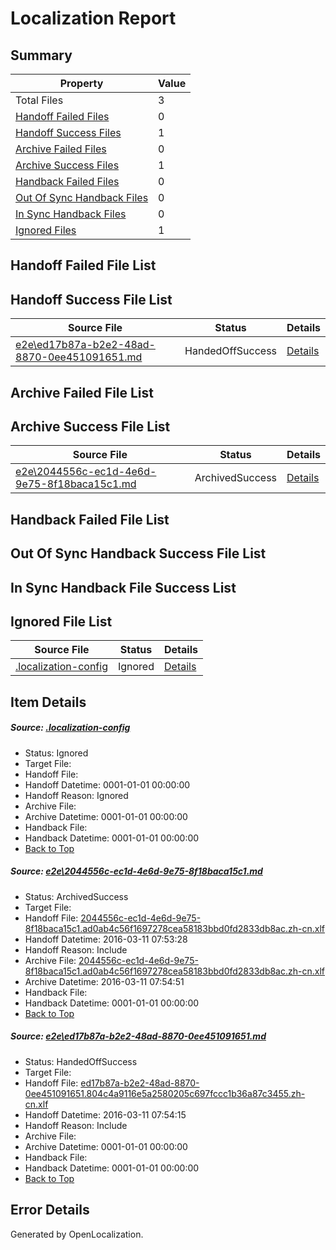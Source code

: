# <a name='report-top'></a> Localization Report

## Summary
 Property | Value 
 -------- | ----- 
 Total Files | 3
[ Handoff Failed Files ](#handoff-failed-list)| 0
[ Handoff Success Files ](#handoff-success-list)| 1
[ Archive Failed Files ](#archive-failed-list)| 0
[ Archive Success Files ](#archive-success-list)| 1
[ Handback Failed Files ](#handback-failed-list)| 0
[ Out Of Sync Handback Files ](#outofsync-handback-success-list)| 0
[ In Sync Handback Files ](#insync-handback-success-list)| 0
[ Ignored Files ](#ignored-list)| 1

## <a name='handoff-failed-list'></a> Handoff Failed File List

## <a name='handoff-success-list'></a> Handoff Success File List
 Source File | Status | Details 
 ----------- | ------ | ------- 
 [e2e\ed17b87a-b2e2-48ad-8870-0ee451091651.md](https://github.com/OpenLocalizationTest/oltest/blob/5cd540ed1e1e36ae2d903ac038360ffd0e9a29fc/e2e/ed17b87a-b2e2-48ad-8870-0ee451091651.md) | HandedOffSuccess | [Details](#a3b3efbf25255ec1d98eb37cde711ecdb56d83882)

## <a name='archive-failed-list'></a> Archive Failed File List

## <a name='archive-success-list'></a> Archive Success File List
 Source File | Status | Details 
 ----------- | ------ | ------- 
 [e2e\2044556c-ec1d-4e6d-9e75-8f18baca15c1.md](https://github.com/OpenLocalizationTest/oltest/blob/16af65fcc72719809593e9f65d7112c3d08e829d/e2e/2044556c-ec1d-4e6d-9e75-8f18baca15c1.md) | ArchivedSuccess | [Details](#e701a042aab363018516088c1f71f210400d634d1)

## <a name='handback-failed-list'></a> Handback Failed File List

## <a name='outofsync-handback-success-list'></a> Out Of Sync Handback Success File List

## <a name='insync-handback-success-list'></a> In Sync Handback File Success List

## <a name='ignored-list'></a> Ignored File List
 Source File | Status | Details 
 ----------- | ------ | ------- 
 [.localization-config](https://github.com/OpenLocalizationTest/oltest/blob/5cd540ed1e1e36ae2d903ac038360ffd0e9a29fc/.localization-config) | Ignored | [Details](#66aca4b1c2f43b14ec41e0e427345df94af1d5e10)

## Item Details
##### <a name='66aca4b1c2f43b14ec41e0e427345df94af1d5e10'></a> Source: [.localization-config](https://github.com/OpenLocalizationTest/oltest/blob/5cd540ed1e1e36ae2d903ac038360ffd0e9a29fc/.localization-config)
* Status: Ignored
* Target File: 
* Handoff File: 
* Handoff Datetime: 0001-01-01 00:00:00
* Handoff Reason: Ignored
* Archive File: 
* Archive Datetime: 0001-01-01 00:00:00
* Handback File: 
* Handback Datetime: 0001-01-01 00:00:00
* [Back to Top](#report-top)

##### <a name='e701a042aab363018516088c1f71f210400d634d1'></a> Source: [e2e\2044556c-ec1d-4e6d-9e75-8f18baca15c1.md](https://github.com/OpenLocalizationTest/oltest/blob/16af65fcc72719809593e9f65d7112c3d08e829d/e2e/2044556c-ec1d-4e6d-9e75-8f18baca15c1.md)
* Status: ArchivedSuccess
* Target File: 
* Handoff File: [2044556c-ec1d-4e6d-9e75-8f18baca15c1.ad0ab4c56f1697278cea58183bbd0fd2833db8ac.zh-cn.xlf](https://github.com/OpenLocalizationTestOrg/olhandoff/blob/fb49a2526dfdd6c089800d74d7a45dc071384dc6/ol-handoff/OpenLocalizationTestOrg/oltest.zh-cn/terryjin/ht/2044556c-ec1d-4e6d-9e75-8f18baca15c1.ad0ab4c56f1697278cea58183bbd0fd2833db8ac.zh-cn.xlf)
* Handoff Datetime: 2016-03-11 07:53:28
* Handoff Reason: Include
* Archive File: [2044556c-ec1d-4e6d-9e75-8f18baca15c1.ad0ab4c56f1697278cea58183bbd0fd2833db8ac.zh-cn.xlf](https://github.com/OpenLocalizationTestOrg/olhandoff/blob/c4179934462d7fda71720d7d43065861de217e4d/ol-handoff/OpenLocalizationTestOrg/oltest.zh-cn/terryjin/ht/archive/2044556c-ec1d-4e6d-9e75-8f18baca15c1.ad0ab4c56f1697278cea58183bbd0fd2833db8ac.zh-cn.xlf)
* Archive Datetime: 2016-03-11 07:54:51
* Handback File: 
* Handback Datetime: 0001-01-01 00:00:00
* [Back to Top](#report-top)

##### <a name='a3b3efbf25255ec1d98eb37cde711ecdb56d83882'></a> Source: [e2e\ed17b87a-b2e2-48ad-8870-0ee451091651.md](https://github.com/OpenLocalizationTest/oltest/blob/5cd540ed1e1e36ae2d903ac038360ffd0e9a29fc/e2e/ed17b87a-b2e2-48ad-8870-0ee451091651.md)
* Status: HandedOffSuccess
* Target File: 
* Handoff File: [ed17b87a-b2e2-48ad-8870-0ee451091651.804c4a9116e5a2580205c697fccc1b36a87c3455.zh-cn.xlf](https://github.com/OpenLocalizationTestOrg/olhandoff/blob/b9da18cb5e246127b0a2c23c4a1717d66fae48fa/ol-handoff/OpenLocalizationTestOrg/oltest.zh-cn/terryjin/ht/ed17b87a-b2e2-48ad-8870-0ee451091651.804c4a9116e5a2580205c697fccc1b36a87c3455.zh-cn.xlf)
* Handoff Datetime: 2016-03-11 07:54:15
* Handoff Reason: Include
* Archive File: 
* Archive Datetime: 0001-01-01 00:00:00
* Handback File: 
* Handback Datetime: 0001-01-01 00:00:00
* [Back to Top](#report-top)


## Error Details

Generated by OpenLocalization.
